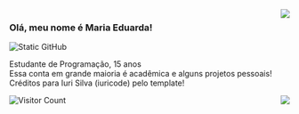 <!--
**SouzaDuda/SouzaDuda** is a ✨ _special_ ✨ repository because its `README.md` (this file) appears on your GitHub profile.
-->

<img align='right' src="https://github-readme-stats.vercel.app/api/top-langs/?username=SouzaDuda&layout=compact&theme=date_night">

### Olá, meu nome é Maria Eduarda!

<img src="https://img.shields.io/static/v1?label=Overview&message=DUDA&color=d0cfaa&style=for-the-badge&logo=GitHub" alt="Static GitHub">

<p>Estudante de Programação, 15 anos<br/> Essa conta em grande maioria é acadêmica e alguns projetos pessoais!<br> Créditos para Iuri Silva (iuricode) pelo template!</p>

<img align='right' src="https://github-readme-stats.vercel.app/api?username=SouzaDuda&theme=date_night&show_icons=true">


![Visitor Count](https://profile-counter.glitch.me/SouzaDuda/count.svg)
